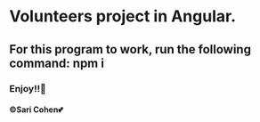 <h1>Volunteers project in Angular.</h1>
<h2>For this program to work, run the following command: npm i</h2>
<h3>Enjoy!!🤗</h3>
<h4>©Sari Cohen💕</h4>

